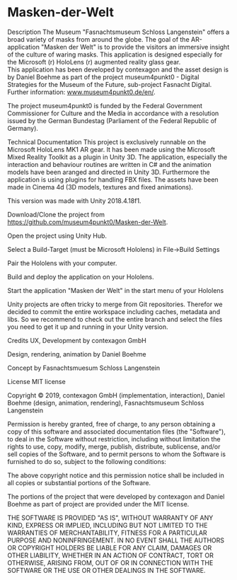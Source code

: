 # Masken-der-Welt


Description
The Museum "Fasnachtsmuseum Schloss Langenstein" offers a broad variety of masks from around the globe. The goal of the AR-application "Masken der Welt" is to provide the visitors an immersive insight of the culture of waring masks. This application is designed especially for the Microsoft (r) HoloLens (r) augmented reality glass gear.    
This application has been developed by contexagon and the asset design is by Daniel Boehme as part of the project museum4punkt0 - Digital Strategies for the Museum of the Future, sub-project Fasnacht Digital. Further information: www.museum4punkt0.de/en/.

The project museum4punkt0 is funded by the Federal Government Commissioner for Culture and the Media in accordance with a resolution issued by the German Bundestag (Parliament of the Federal Republic of Germany).

Technical Documentation
This project is exclusively runnable on the Microsoft HoloLens MK1 AR gear. It has been made using the Microsoft Mixed Reality Toolkit as a plugin in Unity 3D. The application, especially the interaction and behaviour routines are written in C# and the animation models have been aranged and directed in Unity 3D. Furthermore the application is using plugins for handling FBX files. The assets have been made in Cinema 4d (3D models, textures and fixed animations).  

This version was made with Unity 2018.4.18f1.

Download/Clone the project from https://github.com/museum4punkt0/Masken-der-Welt.

Open the project using Unity Hub.

Select a Build-Target (must be Microsoft Hololens) in File->Build Settings

Pair the Hololens with your computer.

Build and deploy the application on your Hololens.

Start the application "Masken der Welt" in the start menu of your Hololens



Unity projects are often tricky to merge from Git repositories. Therefor we decided to commit the entire workspace including caches, metadata and libs. So we recommend to check out the entire branch and select the files you need to get it up and running in your Unity version. 



Credits
UX, Development by contexagon GmbH

Design, rendering, animation by Daniel Boehme

Concept by Fasnachtsmuesum Schloss Langenstein

License
MIT license

Copyright © 2019, contexagon GmbH (implementation, interaction), Daniel Boehme (design, animation, rendering), Fasnachtsmuseum Schloss Langenstein

Permission is hereby granted, free of charge, to any person obtaining a copy of this software and associated documentation files (the "Software"), to deal in the Software without restriction, including without limitation the rights to use, copy, modify, merge, publish, distribute, sublicense, and/or sell copies of the Software, and to permit persons to whom the Software is furnished to do so, subject to the following conditions:

The above copyright notice and this permission notice shall be included in all copies or substantial portions of the Software.

The portions of the project that were developed by contexagon and Daniel Boehme as part of project are provided under the MIT license.

THE SOFTWARE IS PROVIDED "AS IS", WITHOUT WARRANTY OF ANY KIND, EXPRESS OR IMPLIED, INCLUDING BUT NOT LIMITED TO THE WARRANTIES OF MERCHANTABILITY, FITNESS FOR A PARTICULAR PURPOSE AND NONINFRINGEMENT. IN NO EVENT SHALL THE AUTHORS OR COPYRIGHT HOLDERS BE LIABLE FOR ANY CLAIM, DAMAGES OR OTHER LIABILITY, WHETHER IN AN ACTION OF CONTRACT, TORT OR OTHERWISE, ARISING FROM, OUT OF OR IN CONNECTION WITH THE SOFTWARE OR THE USE OR OTHER DEALINGS IN THE SOFTWARE.
